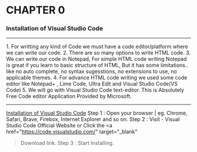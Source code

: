 # CHAPTER 0
### Installation of Visual Studio Code
<hr>
1. For writting any kind of Code we must have a code editor/platform where we can write our code.
2. There are so many options to write HTML code.
3. We can write our code in Notepad, For simple HTML code writing Notepad is great if you learn to basic structure of HTML, But it has some limitations.. like no auto complete, no syntax sugesstions, no extensions to use, no applicable themes.
4. For advance HTML code writing we used some code editor like Notepad+ , Lime Code, Ultra Edit and Visual Studio Code(VS Code)
5. We will go with Visual Studio Code text-editor. This is Absolutely Free Code editor Application Provided by Microsoft.
<hr>

<u>Installation of Visual Studio Code</u>
Step 1 : Open your browser | eg. Chrome, Safari, Brave, Firebox, Internet Explorer and so on.
Step 2 : Visit - Visual Studio Code Official Website or Click the <a href="https://code.visualstudio.com/" target="_blank"
>Download</a> link.
Step 3 : Start Installing.